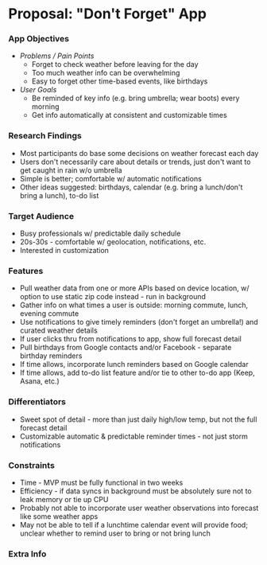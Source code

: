 # Proposal: "Don't Forget" App

### App Objectives
* *Problems / Pain Points*
  * Forget to check weather before leaving for the day
  * Too much weather info can be overwhelming
  * Easy to forget other time-based events, like birthdays
* *User Goals*
  * Be reminded of key info (e.g. bring umbrella; wear boots) every morning
  * Get info automatically at consistent and customizable times

### Research Findings
* Most participants do base some decisions on weather forecast each day
* Users don't necessarily care about details or trends, just don't want to get caught in rain w/o umbrella
* Simple is better; comfortable w/ automatic notifications
* Other ideas suggested: birthdays, calendar (e.g. bring a lunch/don't bring a lunch), to-do list

### Target Audience
* Busy professionals w/ predictable daily schedule
* 20s-30s - comfortable w/ geolocation, notifications, etc.
* Interested in customization

### Features
* Pull weather data from one or more APIs based on device location, w/ option to use static zip code instead - run in background
* Gather info on what times a user is outside: morning commute, lunch, evening commute
* Use notifications to give timely reminders (don't forget an umbrella!) and curated weather details
* If user clicks thru from notifications to app, show full forecast detail
* Pull birthdays from Google contacts and/or Facebook - separate birthday reminders
* If time allows, incorporate lunch reminders based on Google calendar
* If time allows, add to-do list feature and/or tie to other to-do app (Keep, Asana, etc.)

### Differentiators
* Sweet spot of detail - more than just daily high/low temp, but not the full forecast detail
* Customizable automatic & predictable reminder times - not just storm notifications

### Constraints
* Time - MVP must be fully functional in two weeks
* Efficiency - if data syncs in background must be absolutely sure not to leak memory or tie up CPU
* Probably not able to incorporate user weather observations into forecast like some weather apps
* May not be able to tell if a lunchtime calendar event will provide food; unclear whether to remind user to bring or not bring lunch

### Extra Info